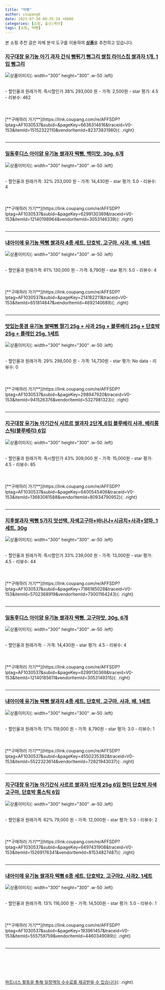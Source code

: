 ```yaml
---
title: "떡뻥"
author: coupang6
date: 2023-07-30 00:35:19 +0800
categories: [쇼핑, 출산/육아]
tags: [쇼핑, 떡뻥]
---
```


본 쇼핑 추천 글은 자체 분석 도구를 이용하여 [**상품**](https://link.coupang.com/a/bao1ui)을 추천하고 있습니다.

### [지구대장 유기농 아기 과자 간식 뻥튀기 뻥그리 쌀칩 라이스칩 쌀과자 1개, 1입 뻥그리](https://link.coupang.com/re/AFFSDP?lptag=AF1030537&subid=&pageKey=6636314616&traceid=V0-153&itemId=15152322110&vendorItemId=82373831980)

![상품이미지](https://thumbnail6.coupangcdn.com/thumbnails/remote/230x230ex/image/vendor_inventory/c3a3/d37719567098ad727715dd261e36d68a34b9a99f45a0cce68e66c67cc649.jpg){: width="300" height="300" .w-50 .left}


<br>
- 할인율과 원래가격: 즉시할인가 38%  293,000   원
- 가격: 2,500원
- star 평가: 4.5
- 리뷰수: 462
<br>
<br>
<br>
<br>
[**구매하러 가기**](https://link.coupang.com/re/AFFSDP?lptag=AF1030537&subid=&pageKey=6636314616&traceid=V0-153&itemId=15152322110&vendorItemId=82373831980){: .right}
<br>
<br>

---

### [일동후디스 아이얌 유기농 쌀과자 떡뻥, 백미맛, 30g, 6개](https://link.coupang.com/re/AFFSDP?lptag=AF1030537&subid=&pageKey=6299130369&traceid=V0-153&itemId=12140198964&vendorItemId=3053146339)

![상품이미지](https://thumbnail8.coupangcdn.com/thumbnails/remote/230x230ex/image/retail/images/1364761755979884-a7ddf65a-f149-41b5-a9d5-c6f836628735.jpg){: width="300" height="300" .w-50 .left}


<br>
- 할인율과 원래가격: 32%  253,000   원
- 가격: 14,430원
- star 평가: 5.0
- 리뷰수: 4
<br>
<br>
<br>
<br>
[**구매하러 가기**](https://link.coupang.com/re/AFFSDP?lptag=AF1030537&subid=&pageKey=6299130369&traceid=V0-153&itemId=12140198964&vendorItemId=3053146339){: .right}
<br>
<br>

---

### [내아이애 유기농 떡뻥 쌀과자 4종 세트, 단호박, 고구마, 사과, 배, 1세트](https://link.coupang.com/re/AFFSDP?lptag=AF1030537&subid=&pageKey=214182211&traceid=V0-153&itemId=651814847&vendorItemId=4692140689)

![상품이미지](https://thumbnail7.coupangcdn.com/thumbnails/remote/230x230ex/image/retail/images/181117569476128-23a11930-645f-41b6-9e76-1767af174ecb.jpg){: width="300" height="300" .w-50 .left}


<br>
- 할인율과 원래가격: 61%  130,000   원
- 가격: 8,790원
- star 평가: 5.0
- 리뷰수: 4
<br>
<br>
<br>
<br>
[**구매하러 가기**](https://link.coupang.com/re/AFFSDP?lptag=AF1030537&subid=&pageKey=214182211&traceid=V0-153&itemId=651814847&vendorItemId=4692140689){: .right}
<br>
<br>

---

### [맛있는풍경 유기농 쌀떡뻥 딸기 25g + 사과 25g + 블루베리 25g + 단호박 25g + 플레인 25g, 1세트](https://link.coupang.com/re/AFFSDP?lptag=AF1030537&subid=&pageKey=298947920&traceid=V0-153&itemId=941526376&vendorItemId=5327981323)

![상품이미지](https://thumbnail6.coupangcdn.com/thumbnails/remote/230x230ex/image/retail/images/3656906065598719-153315dd-308b-402a-bc47-0a895434ca79.jpg){: width="300" height="300" .w-50 .left}


<br>
- 할인율과 원래가격: 29%  298,000   원
- 가격: 14,730원
- star 평가: No data
- 리뷰수: 0
<br>
<br>
<br>
<br>
[**구매하러 가기**](https://link.coupang.com/re/AFFSDP?lptag=AF1030537&subid=&pageKey=298947920&traceid=V0-153&itemId=941526376&vendorItemId=5327981323){: .right}
<br>
<br>

---

### [지구대장 유기농 아기간식 사르르 쌀과자 2단계_6입 블루베리 사과, 베리롱스틱(블루베리) 6입](https://link.coupang.com/re/AFFSDP?lptag=AF1030537&subid=&pageKey=6400545406&traceid=V0-153&itemId=13683081588&vendorItemId=80934790952)

![상품이미지](https://thumbnail6.coupangcdn.com/thumbnails/remote/230x230ex/image/vendor_inventory/ce88/17f71c48353dc6bdb9b8c4dad89079860c046fa4b3d36af84418f511dd3b.jpg){: width="300" height="300" .w-50 .left}


<br>
- 할인율과 원래가격: 즉시할인가 43%  309,000   원
- 가격: 15,000원
- star 평가: 4.5
- 리뷰수: 85
<br>
<br>
<br>
<br>
[**구매하러 가기**](https://link.coupang.com/re/AFFSDP?lptag=AF1030537&subid=&pageKey=6400545406&traceid=V0-153&itemId=13683081588&vendorItemId=80934790952){: .right}
<br>
<br>

---

### [지후쌀과자 떡뻥 5가지 맛선택, 자색고구마+바나나+시금치+사과+양파, 1세트, 30g](https://link.coupang.com/re/AFFSDP?lptag=AF1030537&subid=&pageKey=7186185028&traceid=V0-153&itemId=5702368919&vendorItemId=73001164243)

![상품이미지](https://thumbnail7.coupangcdn.com/thumbnails/remote/230x230ex/image/vendor_inventory/3fdc/fd5e5ff8f4b8b712d0d982193d5aa8702067a22bcb127e98973df9eb86c9.jpg){: width="300" height="300" .w-50 .left}


<br>
- 할인율과 원래가격: 즉시할인가 33%  239,000   원
- 가격: 13,000원
- star 평가: 4.5
- 리뷰수: 44
<br>
<br>
<br>
<br>
[**구매하러 가기**](https://link.coupang.com/re/AFFSDP?lptag=AF1030537&subid=&pageKey=7186185028&traceid=V0-153&itemId=5702368919&vendorItemId=73001164243){: .right}
<br>
<br>

---

### [일동후디스 아이얌 유기농 쌀과자 떡뻥, 고구마맛, 30g, 6개](https://link.coupang.com/re/AFFSDP?lptag=AF1030537&subid=&pageKey=6299130369&traceid=V0-153&itemId=12140185611&vendorItemId=3053149315)

![상품이미지](https://thumbnail7.coupangcdn.com/thumbnails/remote/230x230ex/image/retail/images/4772288325986424-f6d6cd31-9fb8-497a-91fd-05af04968b60.jpg){: width="300" height="300" .w-50 .left}


<br>
- 할인율과 원래가격: 
- 가격: 14,430원
- star 평가: 4.5
- 리뷰수: 4
<br>
<br>
<br>
<br>
[**구매하러 가기**](https://link.coupang.com/re/AFFSDP?lptag=AF1030537&subid=&pageKey=6299130369&traceid=V0-153&itemId=12140185611&vendorItemId=3053149315){: .right}
<br>
<br>

---

### [내아이애 유기농 떡뻥 쌀과자 4종 세트, 단호박, 고구마, 사과, 배, 1세트](https://link.coupang.com/re/AFFSDP?lptag=AF1030537&subid=&pageKey=4550235392&traceid=V0-153&itemId=5522323614&vendorItemId=72821943037)

![상품이미지](https://thumbnail9.coupangcdn.com/thumbnails/remote/230x230ex/image/retail/images/2019/04/26/17/8/e283f297-70e3-4286-b6c5-36072f5bc225.jpg){: width="300" height="300" .w-50 .left}


<br>
- 할인율과 원래가격: 17%  119,000   원
- 가격: 8,790원
- star 평가: 3.0
- 리뷰수: 1
<br>
<br>
<br>
<br>
[**구매하러 가기**](https://link.coupang.com/re/AFFSDP?lptag=AF1030537&subid=&pageKey=4550235392&traceid=V0-153&itemId=5522323614&vendorItemId=72821943037){: .right}
<br>
<br>

---

### [지구대장 유기농 아기간식 사르르 쌀과자 1단계 25g 6입 현미 단호박 자색고구마, 단호박 롱스틱 6입](https://link.coupang.com/re/AFFSDP?lptag=AF1030537&subid=&pageKey=6497431908&traceid=V0-153&itemId=15269176341&vendorItemId=81534827487)

![상품이미지](https://thumbnail8.coupangcdn.com/thumbnails/remote/230x230ex/image/vendor_inventory/d214/b861f8c8c0e2149dc47ef17e47d3bd20ca0a5436a37af9dd93930125bd99.jpg){: width="300" height="300" .w-50 .left}


<br>
- 할인율과 원래가격: 62%  79,000   원
- 가격: 12,000원
- star 평가: 5.0
- 리뷰수: 2
<br>
<br>
<br>
<br>
[**구매하러 가기**](https://link.coupang.com/re/AFFSDP?lptag=AF1030537&subid=&pageKey=6497431908&traceid=V0-153&itemId=15269176341&vendorItemId=81534827487){: .right}
<br>
<br>

---

### [내아이애 유기농 쌀과자 떡뻥 6종 세트, 단호박2, 고구마2, 사과2, 1세트](https://link.coupang.com/re/AFFSDP?lptag=AF1030537&subid=&pageKey=193961457&traceid=V0-153&itemId=555759759&vendorItemId=4460349089)

![상품이미지](https://thumbnail10.coupangcdn.com/thumbnails/remote/230x230ex/image/product/image/vendoritem/2019/05/20/4460349089/52e6525e-45af-4038-9175-272206304dd8.jpg){: width="300" height="300" .w-50 .left}


<br>
- 할인율과 원래가격: 13%  116,000   원
- 가격: 14,500원
- star 평가: 5.0
- 리뷰수: 1
<br>
<br>
<br>
<br>
[**구매하러 가기**](https://link.coupang.com/re/AFFSDP?lptag=AF1030537&subid=&pageKey=193961457&traceid=V0-153&itemId=555759759&vendorItemId=4460349089){: .right}
<br>
<br>

---
<br><br><br><br><br> [파트너스 활동을 통해 일정액의 수수료를 제공받을 수 있습니다](https://link.coupang.com/a/bao1ui){: .right}
